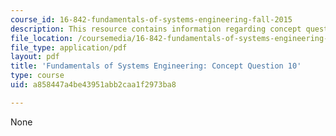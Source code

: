 ```yaml
---
course_id: 16-842-fundamentals-of-systems-engineering-fall-2015
description: This resource contains information regarding concept question 10.
file_location: /coursemedia/16-842-fundamentals-of-systems-engineering-fall-2015/a858447a4be43951abb2caa1f2973ba8_MIT16_842F15_Question10.pdf
file_type: application/pdf
layout: pdf
title: 'Fundamentals of Systems Engineering: Concept Question 10'
type: course
uid: a858447a4be43951abb2caa1f2973ba8

---
```

None